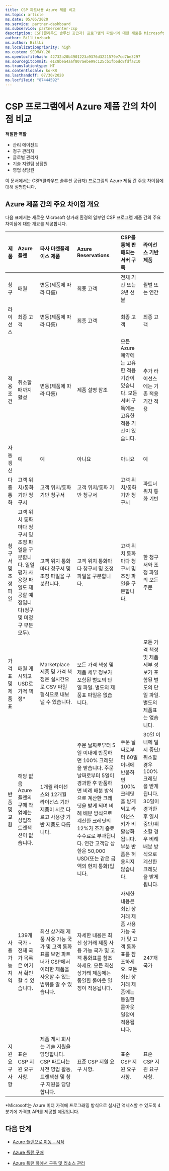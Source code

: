```yaml
---
title: CSP 파트너용 Azure 제품 비교
ms.topic: article
ms.date: 05/05/2020
ms.service: partner-dashboard
ms.subservice: partnercenter-csp
description: CSP(클라우드 솔루션 공급자) 프로그램의 파트너에 대한 새로운 Microsoft 상거래 환경의 제품 간의 주요 차이점을 비교합니다.
author: BillLinzbach
ms.author: BillLi
ms.localizationpriority: high
ms.custom: SEOMAY.20
ms.openlocfilehash: 42732a20b4901223a9376d3221579e7cd7be3297
ms.sourcegitcommit: e1c8bea4aaf807aebe99c125cb1fb6dc8fdfa210
ms.translationtype: HT
ms.contentlocale: ko-KR
ms.lasthandoff: 07/30/2020
ms.locfileid: "87444592"
---
```

# <a name="compare-differences-between-azure-offers-in-the-csp-program"></a>CSP 프로그램에서 Azure 제품 간의 차이점 비교

**적절한 역할**

- 관리 에이전트
- 청구 관리자
- 글로벌 관리자
- 기술 지원팀 상담원
- 영업 상담원

이 문서에서는 CSP(클라우드 솔루션 공급자) 프로그램의 Azure 제품 간 주요 차이점에 대해 설명합니다.

## <a name="overview-of-key-differences-between-azure-offers"></a>Azure 제품 간의 주요 차이점 개요

다음 표에서는 새로운 Microsoft 상거래 환경의 일부인 CSP 프로그램 제품 간의 주요 차이점에 대한 개요를 제공합니다.

|**제품**| **Azure 플랜**|**타사 마켓플레이스 제품**|**Azure Reservations**|**CSP를 통해 판매되는 서버 구독**|**라이선스 기반 제품**|
|-------------------|:------|:-----|:---------|:--------------|:---------|
|청구|매월|변동(제품에 따라 다름)|최종 고객|전체 기간 또는 3년 선불|월별 또는 연간|
|라이선스|최종 고객|변동(제품에 따라 다름)|최종 고객| 최종 고객|최종 고객|
|적용 조건|취소할 때까지 활성|변동(제품에 따라 다름)|제품 설명 참조|모든 Azure 예약에는 고유한 적용 기간이 있습니다. 모든 서버 구독에는 고유한 적용 기간이 있습니다.|   추가 라이선스에는 기존 적용 기간 적용|
|자동 갱신|예|예|아니요| 아니요|예|
|다중 통화|고객 위치/통화 기반 청구서|고객 위치/통화 기반 청구서|고객 위치/통화 기반 청구서|고객 위치/통화 기반 청구서|파트너 위치 통화 기반| 
|청구서 및 조정 파일|고객 위치 통화마다 청구서 및 조정 파일을 구분합니다.  일일 평가 사용량 파일도 제공할 예정입니다(청구 및 미청구 부분 모두). |고객 위치 통화마다 청구서 및 조정 파일을 구분합니다.|고객 위치 통화마다 청구서 및 조정 파일을 구분합니다.|고객 위치 통화마다 청구서 및 조정 파일을 구분합니다.|한 청구서와 조정 파일의 모든 주문|
|가격표 및 제품표|매월 게시되고 USD로 가격 책정*|Marketplace 제품 및 가격 책정은 실시간으로 CSV 파일 형식으로 내보낼 수 있습니다.|모든 가격 책정 및 제품 세부 정보가 포함된 별도의 단일 파일. 별도의 제품표 파일은 없습니다.||모든 가격 책정 및 제품 세부 정보가 포함된 별도의 단일 파일. 별도의 제품표는 없습니다.| 
|반품 및 교환|해당 없음 Azure 플랜의 구매 작업에는 상업적 트랜잭션이 없습니다.|1개월 라이선스와 12개월 라이선스 기반 제품이 서로 다르고 사용량 기반 제품도 다릅니다.|주문 날짜로부터 5일 이내에 반품하면 100% 크레딧을 받습니다. 주문 날짜로부터 5일이 경과한 후 반품하면 비례 배분 방식으로 계산한 크레딧을 받게 되며 비례 배분 방식으로 계산한 크레딧의 12%가 조기 종료 수수료로 부과됩니다. 연간 고객당 상한은 50,000 USD(또는 같은 금액의 현지 통화)입니다.|주문 날짜로부터 60일 이내에 반품하면 100% 크레딧을 받게 되고 라이선스 키가 비활성화됩니다. 부분 반품은 허용되지 않습니다.|   30일 이내에 일시 중단/취소할 경우 100% 크레딧을 받게 됩니다. 30일이 경과한 후 일시 중단/취소할 경우 비례 배분 방식으로 계산한 크레딧을 받게 됩니다.|
|사용 가능 지역|139개 국가 - 전체 국가 목록은 여기서 확인할 수 있습니다.|최신 상거래 제품 사용 가능 국가 및 고객 통화표를 보면 파트너가 CSP에서 이러한 제품을 사용할 수 있는 범위를 알 수 있습니다.|자세한 내용은 최신 상거래 제품 사용 가능 국가 및 고객 통화표를 참조하세요. 모든 최신 상거래 제품에는 동일한 롤아웃 일정이 적용됩니다.|자세한 내용은 최신 상거래 제품 사용 가능 국가 및 고객 통화표를 참조하세요.  모든 최신 상거래 제품에는 동일한 롤아웃 일정이 적용됩니다.|247개 국가|
|지원 요구 사항|표준 CSP 지원 요구 사항.|제품 게시 회사는 기술 지원을 담당합니다.  CSP 파트너는 사전 영업 활동, 트랜잭션 및 청구 지원을 담당합니다.|표준 CSP 지원 요구 사항.|표준 CSP 지원 요구 사항.|표준 CSP 지원 요구 사항.|

*Microsoft는 Azure 미터 가격에 프로그래밍 방식으로 실시간 액세스할 수 있도록 4분기에 가격표 API를 제공할 예정입니다.

## <a name="next-steps"></a>다음 단계

- [Azure 플랜으로 이동 - 시작](azure-plan-get-started.md)

- [Azure 플랜 구매](purchase-azure-plan.md)

- [Azure 플랜 하에서 구독 및 리소스 관리](azure-plan-manage.md)